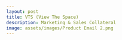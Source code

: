 ```yaml
---
layout: post
title: VTS (View The Space)
description: Marketing & Sales Collateral
image: assets/images/Product Email 2.png
---
```

